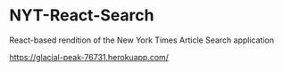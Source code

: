 # NYT-React-Search
React-based rendition of the New York Times Article Search application

https://glacial-peak-76731.herokuapp.com/


